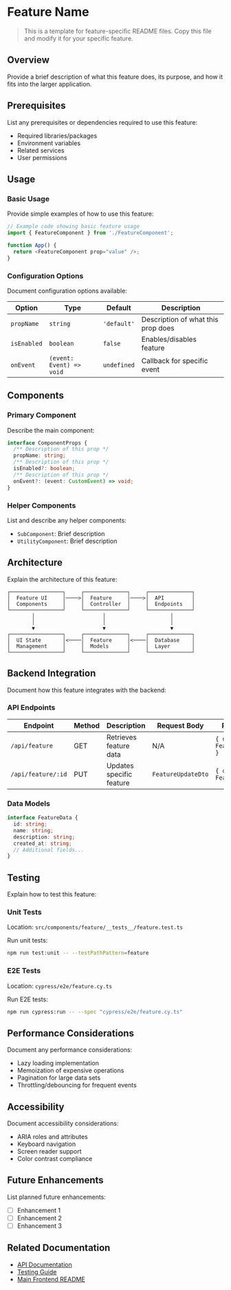# Feature Name

> This is a template for feature-specific README files. Copy this file and modify it for your specific feature.

## Overview

Provide a brief description of what this feature does, its purpose, and how it fits into the larger application.

## Prerequisites

List any prerequisites or dependencies required to use this feature:

- Required libraries/packages
- Environment variables
- Related services
- User permissions

## Usage

### Basic Usage

Provide simple examples of how to use this feature:

```typescript
// Example code showing basic feature usage
import { FeatureComponent } from './FeatureComponent';

function App() {
  return <FeatureComponent prop="value" />;
}
```

### Configuration Options

Document configuration options available:

| Option | Type | Default | Description |
|--------|------|---------|-------------|
| `propName` | `string` | `'default'` | Description of what this prop does |
| `isEnabled` | `boolean` | `false` | Enables/disables feature |
| `onEvent` | `(event: Event) => void` | `undefined` | Callback for specific event |

## Components

### Primary Component

Describe the main component:

```typescript
interface ComponentProps {
  /** Description of this prop */
  propName: string;
  /** Description of this prop */
  isEnabled?: boolean;
  /** Description of this prop */
  onEvent?: (event: CustomEvent) => void;
}
```

### Helper Components

List and describe any helper components:

- `SubComponent`: Brief description
- `UtilityComponent`: Brief description

## Architecture

Explain the architecture of this feature:

```
┌─────────────────┐     ┌──────────────┐     ┌──────────────┐
│  Feature UI     │────>│  Feature     │────>│  API         │
│  Components     │     │  Controller  │     │  Endpoints   │
└─────────────────┘     └──────────────┘     └──────────────┘
        │                      │                     │
        │                      │                     │
        ▼                      ▼                     ▼
┌─────────────────┐     ┌──────────────┐     ┌──────────────┐
│  UI State       │<────│  Feature     │<────│  Database    │
│  Management     │     │  Models      │     │  Layer       │
└─────────────────┘     └──────────────┘     └──────────────┘
```

## Backend Integration

Document how this feature integrates with the backend:

### API Endpoints

| Endpoint | Method | Description | Request Body | Response |
|----------|--------|-------------|--------------|----------|
| `/api/feature` | GET | Retrieves feature data | N/A | `{ data: FeatureData[] }` |
| `/api/feature/:id` | PUT | Updates specific feature | `FeatureUpdateDto` | `{ data: FeatureData }` |

### Data Models

```typescript
interface FeatureData {
  id: string;
  name: string;
  description: string;
  created_at: string;
  // Additional fields...
}
```

## Testing

Explain how to test this feature:

### Unit Tests

Location: `src/components/feature/__tests__/feature.test.ts`

Run unit tests:
```bash
npm run test:unit -- --testPathPattern=feature
```

### E2E Tests

Location: `cypress/e2e/feature.cy.ts`

Run E2E tests:
```bash
npm run cypress:run -- --spec "cypress/e2e/feature.cy.ts"
```

## Performance Considerations

Document any performance considerations:

- Lazy loading implementation
- Memoization of expensive operations
- Pagination for large data sets
- Throttling/debouncing for frequent events

## Accessibility

Document accessibility considerations:

- ARIA roles and attributes
- Keyboard navigation
- Screen reader support
- Color contrast compliance

## Future Enhancements

List planned future enhancements:

- [ ] Enhancement 1
- [ ] Enhancement 2
- [ ] Enhancement 3

## Related Documentation

- [API Documentation](/docs/api/API_DOCUMENTATION.md#feature-endpoints)
- [Testing Guide](/docs/testing/UNIFIED_TESTING_GUIDE.md)
- [Main Frontend README](/frontend/README.md)